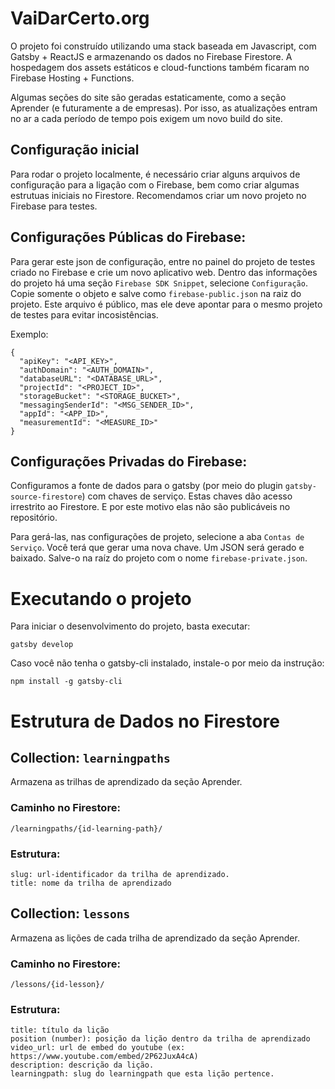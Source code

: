 # VaiDarCerto.org

O projeto foi construído utilizando uma stack baseada em Javascript, com Gatsby + ReactJS e armazenando os dados no Firebase Firestore. A hospedagem dos assets estáticos e cloud-functions também ficaram no Firebase Hosting + Functions.

Algumas seções do site são geradas estaticamente, como a seção Aprender (e futuramente a de empresas). Por isso, as atualizações entram no ar a cada período de tempo pois exigem um novo build do site.

## Configuração inicial

Para rodar o projeto localmente, é necessário criar alguns arquivos de configuração para a ligação com o Firebase, bem como criar algumas estrutuas iniciais no Firestore. Recomendamos criar um novo projeto no Firebase para testes.

## Configurações Públicas do Firebase:

Para gerar este json de configuração, entre no painel do projeto de testes criado no Firebase e crie um novo aplicativo web. Dentro das informações do projeto há uma seção `Firebase SDK Snippet`, selecione `Configuração`. Copie somente o objeto e salve como `firebase-public.json` na raiz do projeto. Este arquivo é público, mas ele deve apontar para o mesmo projeto de testes para evitar incosistências.

Exemplo:

```
{
  "apiKey": "<API_KEY>",
  "authDomain": "<AUTH_DOMAIN>",
  "databaseURL": "<DATABASE_URL>",
  "projectId": "<PROJECT_ID>",
  "storageBucket": "<STORAGE_BUCKET>",
  "messagingSenderId": "<MSG_SENDER_ID>",
  "appId": "<APP_ID>",
  "measurementId": "<MEASURE_ID>"
}
```

## Configurações Privadas do Firebase:

Configuramos a fonte de dados para o gatsby (por meio do plugin `gatsby-source-firestore`) com chaves de serviço. Estas chaves dão acesso irrestrito ao Firestore. E por este motivo elas não são publicáveis no repositório.

Para gerá-las, nas configurações de projeto, selecione a aba `Contas de Serviço`. Você terá que gerar uma nova chave. Um JSON será gerado e baixado. Salve-o na raíz do projeto com o nome `firebase-private.json`.

# Executando o projeto

Para iniciar o desenvolvimento do projeto, basta executar:

```
gatsby develop
```

Caso você não tenha o gatsby-cli instalado, instale-o por meio da instrução:

```
npm install -g gatsby-cli
```

# Estrutura de Dados no Firestore

## Collection: `learningpaths`

Armazena as trilhas de aprendizado da seção Aprender.

### Caminho no Firestore: 
```
/learningpaths/{id-learning-path}/
```

### Estrutura:

```
slug: url-identificador da trilha de aprendizado.
title: nome da trilha de aprendizado
```

## Collection: `lessons`

Armazena as lições de cada trilha de aprendizado da seção Aprender.

### Caminho no Firestore: 

```
/lessons/{id-lesson}/
```

### Estrutura:

```
title: título da lição
position (number): posição da lição dentro da trilha de aprendizado
video_url: url de embed do youtube (ex: https://www.youtube.com/embed/2P62JuxA4cA)
description: descrição da lição.
learningpath: slug do learningpath que esta lição pertence.
```